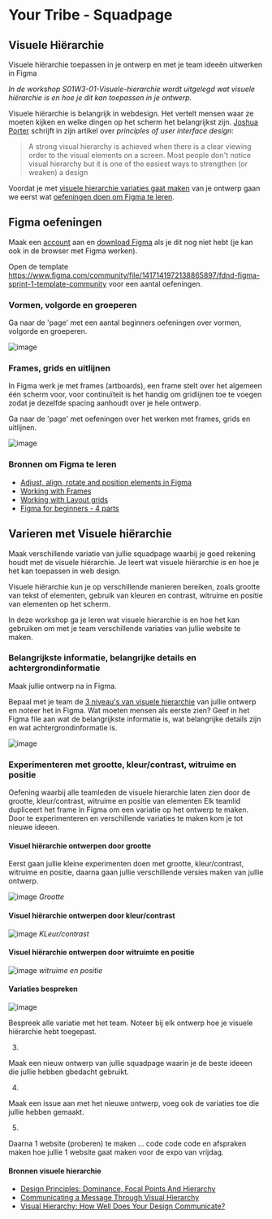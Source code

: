 # Your Tribe - Squadpage

## Visuele Hiërarchie

Visuele hiërarchie toepassen in je ontwerp en met je team ideeën uitwerken in Figma

_In de workshop S01W3-01-Visuele-hierarchie wordt uitgelegd wat visuele hiërarchie is en hoe je dit kan toepassen in je ontwerp._


Visuele hiërarchie is belangrijk in webdesign. Het vertelt mensen waar ze moeten kijken en welke dingen op het scherm het belangrijkst zijn. 
[Joshua Porter](http://bokardo.com/principles-of-user-interface-design/) schrijft in zijn artikel over _principles of user interface design_: 
> A strong visual hierarchy is achieved when there is a clear viewing order to the visual elements on a screen. Most people don't notice visual hierarchy but it is one of the easiest ways to strengthen (or weaken) a design
> 
Voordat je met [visuele hierarchie variaties gaat maken](#varieren-met-visuele-hiërarchie) van je ontwerp gaan we eerst wat [oefeningen doen om Figma te leren](#figma-oefeningen). 



## Figma oefeningen

Maak een [account](https://www.figma.com/) aan en [download Figma](https://www.figma.com/downloads/) als je dit nog niet hebt (je kan ook in de browser met Figma werken).

Open de template https://www.figma.com/community/file/1417141972138865897/fdnd-figma-sprint-1-template-community voor een aantal oefeningen. 


### Vormen, volgorde en groeperen
Ga naar de 'page' met een aantal beginners oefeningen over vormen, volgorde en groeperen. 

![image](https://github.com/user-attachments/assets/9912e56f-53bc-474b-a1e8-686fe93a3f8a)


### Frames, grids en uitlijnen

In Figma werk je met frames (artboards), een frame stelt over het algemeen één scherm voor, voor continuïteit is het handig om gridlijnen toe te voegen zodat je dezelfde spacing aanhoudt over je hele ontwerp.

Ga naar de 'page' met oefeningen over het werken met frames, grids en uitlijnen.

![image](https://github.com/user-attachments/assets/99a77250-da50-455a-9fbb-5a35de73cb26)




### Bronnen om Figma te leren

- [Adjust, align, rotate and position elements in Figma](https://help.figma.com/hc/en-us/articles/360039956914-Adjust-alignment-rotation-and-position)  
- [Working with Frames](https://help.figma.com/hc/en-us/articles/360041539473-Frames-in-Figma-Design)
- [Working with Layout grids](https://help.figma.com/hc/en-us/articles/360040450513-Create-layout-grids-with-grids-columns-and-rows)
- [Figma for beginners - 4 parts](https://help.figma.com/hc/en-us/sections/4405269443991-Figma-for-beginners-4-parts)






## Varieren met Visuele hiërarchie

Maak verschillende variatie van jullie squadpage waarbij je goed rekening houdt met de visuele hiërarchie. Je leert wat visuele hiërarchie is en hoe je het kan toepassen in web design. 

Visuele hiërarchie kun je op verschillende manieren bereiken, zoals grootte van tekst of elementen, gebruik van kleuren en contrast, witruime en positie van elementen op het scherm. 

In deze workshop ga je leren wat visuele hierarchie is en hoe het kan gebruiken om met je team verschillende variaties van jullie website te maken. 






### Belangrijkste informatie, belangrijke details en achtergrondinformatie 

Maak jullie ontwerp na in Figma. 

Bepaal met je team de [3 niveau's van visuele hierarchie](https://www.smashingmagazine.com/2015/02/design-principles-dominance-focal-points-hierarchy/#the-inverted-pyramid-of-writing) van jullie ontwerp en noteer het in Figma. Wat moeten mensen als eerste zien? Geef in het Figma file aan wat de belangrijkste informatie is, wat belangrijke details zijn en wat achtergrondinformatie is.

![image](https://github.com/user-attachments/assets/753332c2-78a0-4dbe-bb7f-39dba76f8184)


### Experimenteren met grootte, kleur/contrast, witruime en positie 

Oefening waarbij alle teamleden de visuele hierarchie laten zien door de grootte, kleur/contrast, witruime en positie van elementen
Elk teamlid dupliceert het frame in Figma om een variatie op het ontwerp te maken. Door te experimenteren en verschillende variaties te maken kom je tot nieuwe ideeen. 



#### Visuel hiërarchie ontwerpen door grootte

Eerst gaan jullie kleine experimenten doen met grootte, kleur/contrast, witruime en positie, daarna gaan jullie verschillende versies maken van jullie ontwerp. 

![image](https://github.com/user-attachments/assets/a26fb102-c929-4322-9018-8ffaf79e73f1)
_Grootte_



#### Visuel hiërarchie ontwerpen door kleur/contrast

![image](https://github.com/user-attachments/assets/0126cc80-1b79-4b8e-a55f-5327845dce13)
_KLeur/contrast_



#### Visuel hiërarchie ontwerpen door witruimte en positie

![image](https://github.com/user-attachments/assets/5334b77c-c52b-46ba-b1d6-5d1fb5390a8d)
_witruime en positie_



#### Variaties bespreken


![image](https://github.com/user-attachments/assets/693625cb-0c55-4bc7-87f9-cdc9c0402e02)

Bespreek alle variatie met het team. Noteer bij elk ontwerp hoe je visuele hiërarchie hebt toegepast. 

3.
Maak een nieuw ontwerp van jullie squadpage waarin je de beste ideeen die jullie hebben gbedacht gebruikt. 

4.
Maak een issue aan met het nieuwe ontwerp, voeg ook de variaties toe die jullie hebben gemaakt. 

5. 
Daarna 1 website (proberen) te maken ... code code code en afspraken maken hoe jullie 1 website gaat maken voor de expo van vrijdag.



#### Bronnen visuele hierarchie

- [Design Principles: Dominance, Focal Points And Hierarchy](https://www.smashingmagazine.com/2015/02/design-principles-dominance-focal-points-hierarchy/)
- [Communicating a Message Through Visual Hierarchy](https://designmodo.com/visual-hierarchy/)
- [Visual Hierarchy: How Well Does Your Design Communicate?](http://vanseodesign.com/web-design/visual-hierarchy/)
<!-- - [Korte video over layout en compositie  @ YouTube](https://www.youtube.com/watch?v=a5KYlHNKQB8) -->


